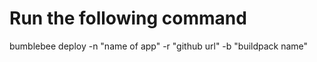 # Run the following command
bumblebee deploy -n "name of app" -r "github url" -b "buildpack name"


